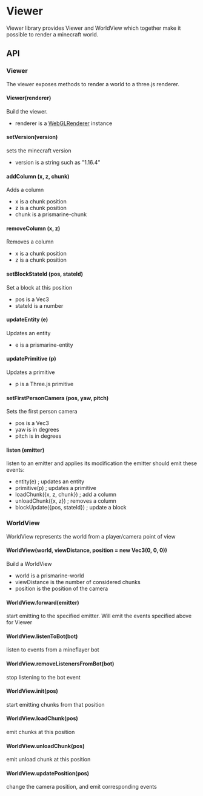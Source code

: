 # Viewer

Viewer library provides Viewer and WorldView which together make it possible to render a minecraft world.

## API

### Viewer

The viewer exposes methods to render a world to a three.js renderer.

#### Viewer(renderer)

Build the viewer.

* renderer is a [WebGLRenderer](https://threejs.org/docs/#api/en/renderers/WebGLRenderer) instance

#### setVersion(version)

sets the minecraft version

* version is a string such as "1.16.4"

#### addColumn (x, z, chunk)

Adds a column

* x is a chunk position
* z is a chunk position
* chunk is a prismarine-chunk

#### removeColumn (x, z)

Removes a column

* x is a chunk position
* z is a chunk position

#### setBlockStateId (pos, stateId)

Set a block at this position 

* pos is a Vec3
* stateId is a number

#### updateEntity (e)

Updates an entity

* e is a prismarine-entity

#### updatePrimitive (p)

Updates a primitive

* p is a Three.js primitive

#### setFirstPersonCamera (pos, yaw, pitch)

Sets the first person camera

* pos is a Vec3
* yaw is in degrees
* pitch is in degrees

#### listen (emitter)

listen to an emitter and applies its modification
the emitter should emit these events:
* entity(e) ; updates an entity
* primitive(p) ; updates a primitive
* loadChunk({x, z, chunk}) ; add a column
* unloadChunk({x, z}) ; removes a column
* blockUpdate({pos, stateId}) ; update a block

### WorldView

WorldView represents the world from a player/camera point of view

#### WorldView(world, viewDistance, position = new Vec3(0, 0, 0))

Build a WorldView

* world is a prismarine-world
* viewDistance is the number of considered chunks
* position is the position of the camera

#### WorldView.forward(emitter)

start emitting to the specified emitter.
Will emit the events specified above for Viewer

#### WorldView.listenToBot(bot)

listen to events from a mineflayer bot

#### WorldView.removeListenersFromBot(bot)

stop listening to the bot event

#### WorldView.init(pos)

start emitting chunks from that position

#### WorldView.loadChunk(pos)

emit chunks at this position

#### WorldView.unloadChunk(pos)

emit unload chunk at this position

#### WorldView.updatePosition(pos)

change the camera position, and emit corresponding events
